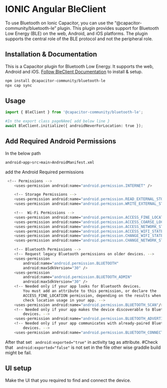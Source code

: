 # IONIC Angular BleClient 

To use Bluetooth on Ionic Capacitor, you can use the “@capacitor-community/bluetooth-le” plugin. This plugin provides support for Bluetooth Low Energy (BLE) on the web, Android, and iOS platforms. The plugin supports the central role of the BLE protocol and not the peripheral role.

## Installation & Documentation

This is a Capacitor plugin for Bluetooth Low Energy. It supports the web, Android and iOS. [Follow BleClient Documentation](https://www.npmjs.com/package/@capacitor-community/bluetooth-le?activeTab=readme) to install & setup.

```bash
npm install @capacitor-community/bluetooth-le
npx cap sync
```

## Usage

```python
import { BleClient } from '@capacitor-community/bluetooth-le';

#In the export class pageNAme{ add below line }
await BleClient.initialize({ androidNeverForLocation: true });
```

## Add Required Android Permissions

In the below path 
 ```bash
android>app>src>main>AndroidManifest.xml
```

add the Android Required permissions 

```bash 
 <!-- Permissions -->
    <uses-permission android:name="android.permission.INTERNET" />

    <!-- Storage Permissions -->
    <uses-permission android:name="android.permission.READ_EXTERNAL_STORAGE"/>
    <uses-permission android:name="android.permission.WRITE_EXTERNAL_STORAGE" />

    <!--  Wi-Fi Permissions -->
    <uses-permission android:name="android.permission.ACCESS_FINE_LOCATION" />
    <uses-permission android:name="android.permission.ACCESS_COARSE_LOCATION" />
    <uses-permission android:name="android.permission.ACCESS_NETWORK_STATE" />
    <uses-permission android:name="android.permission.ACCESS_WIFI_STATE" />
    <uses-permission android:name="android.permission.CHANGE_WIFI_STATE" />
    <uses-permission android:name="android.permission.CHANGE_NETWORK_STATE" />

    <!-- Bluetooth Permissions -->
    <!-- Request legacy Bluetooth permissions on older devices. -->
    <uses-permission
        android:name="android.permission.BLUETOOTH"
        android:maxSdkVersion="30" />
    <uses-permission
        android:name="android.permission.BLUETOOTH_ADMIN"
        android:maxSdkVersion="30" />
    <!-- Needed only if your app looks for Bluetooth devices.
        You must add an attribute to this permission, or declare the
        ACCESS_FINE_LOCATION permission, depending on the results when you
        check location usage in your app. -->
    <uses-permission android:name="android.permission.BLUETOOTH_SCAN"/>
    <!-- Needed only if your app makes the device discoverable to Bluetooth
        devices. -->
    <uses-permission android:name="android.permission.BLUETOOTH_ADVERTISE" />
    <!-- Needed only if your app communicates with already-paired Bluetooth
        devices. -->
    <uses-permission android:name="android.permission.BLUETOOTH_CONNECT" />
```

After that set  ```  android:exported="true" ``` in activity tag as attribute. 
#Check that  ```  android:exported="false" ```  is not set in the file other wise graddle build might be fail.

## UI setup

Make the UI that you required to find and connect the device.
